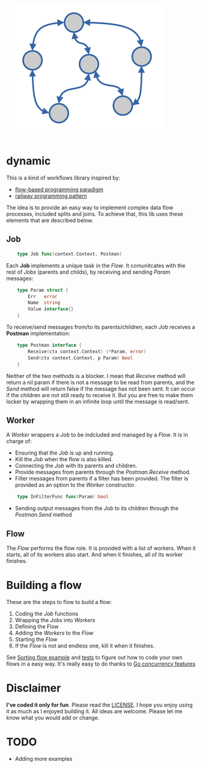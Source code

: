 <img src="./dynamic-logo.png"
     alt="dynamic logo"
     style="padding:10px; margin: 10px;background:white" />
# dynamic
This is a kind of workflows library inspired by:
* [flow-based programming paradigm](https://en.wikipedia.org/wiki/Flow-based_programming)
* [railway programming pattern](https://naveenkumarmuguda.medium.com/railway-oriented-programming-a-powerful-functional-programming-pattern-ab454e467f31)

The idea is to provide an easy way to implement complex data flow processes, included splits and joins. To achieve that, this lib uses these elements that are described below.

## **Job** 
```go
    type Job func(context.Context, Postman)
``` 
Each **Job** implements a unique task in the *Flow*. It comunitcates with the rest of *Jobs* (parents and childs), by receiving and sending *Param* messages:
```go
    type Param struct {
    	Err   error
    	Name  string
    	Value interface{}
    }
```
To receive/send messages from/to its parents/children, each *Job* receives a **Postman** implementation:
```go
    type Postman interface {
	    Receive(ctx context.Context) (*Param, error)
	    Send(ctx context.Context, p Param) bool
    }
````
Neither of the two methods is a blocker. I mean that *Receive* method will return a nil param if there is not a message to be read from parents, and the *Send* method will return false if the message has not been sent. It can occur if the children are not still ready to receive it. But you are free to make them locker by wrapping them in an infinite loop until the message is read/sent.

## **Worker**
A *Worker* wrappers a *Job* to be indcluded and managed by a *Flow*. It is in charge of:
* Ensuring that the *Job* is up and running.
* Kill the *Job* when the flow is also killed.
* Connecting the *Job* with its parents and children.
* Provide messages from parents through the *Postman.Receive* method.
* Filter messages from parents if a filter has been provided. The filter is provided as an option to the *Worker* constructor.
```go
    type InFilterFunc func(Param) bool
```
* Sending output messages from the *Job* to its children through the *Postman.Send* method

## **Flow**
The *Flow* performs the flow role. It is provided with a list of workers. When it starts, all of its workers also start. And when it finishes, all of its worker finishes.

# Building a flow
These are the steps to flow to build a flow:
1. Coding the *Job* functions
2. Wrapping the *Jobs* into *Workers*
3. Defining the Flow
4. Adding the *Workers* to the *Flow*
5. Starting the *Flow*
6. If the *Flow* is not and endless one, kill it when it finishes.

See [Sorting flow example](./examples/sorting/README.md) and [tests](./workflow_test.go) to figure out how to code your own flows in a easy way. It's really easy to do thanks to [Go concurrency features](https://en.wikipedia.org/wiki/Go_(programming_language)#Concurrency:_goroutines_and_channels)

# Disclaimer
**I've coded it only for fun**. Please read the [LICENSE](./LICENSE). I hope you enjoy using it as much as I enjoyed building it. All ideas are welcome. Please let me know what you would add or change.

# TODO
* Adding more examples
